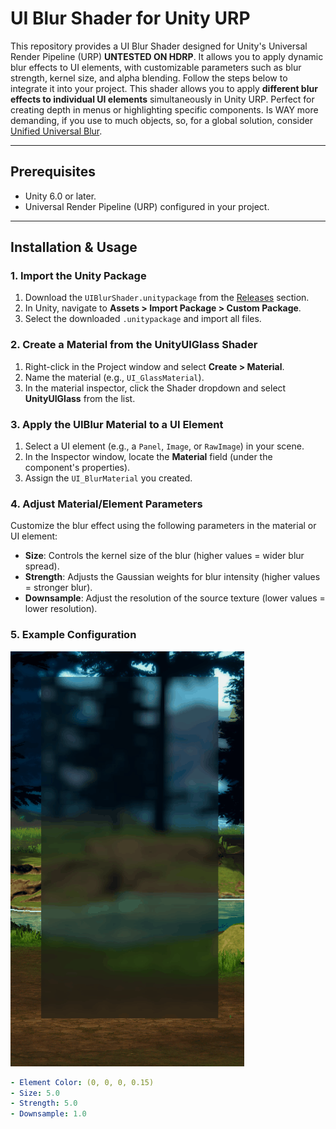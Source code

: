 # UI Blur Shader for Unity URP

This repository provides a UI Blur Shader designed for Unity's Universal Render Pipeline (URP) **UNTESTED ON HDRP**. It allows you to apply dynamic blur effects to UI elements, with customizable parameters such as blur strength, kernel size, and alpha blending. Follow the steps below to integrate it into your project.
This shader allows you to apply **different blur effects to individual UI elements** simultaneously in Unity URP. Perfect for creating depth in menus or highlighting specific components.
Is WAY more demanding, if you use to much objects, so, for a global solution, consider [Unified Universal Blur](https://github.com/lukakldiashvili/Unified-Universal-Blur).

---

## Prerequisites
- Unity 6.0 or later.
- Universal Render Pipeline (URP) configured in your project.

---

## Installation & Usage

### 1. Import the Unity Package
1. Download the `UIBlurShader.unitypackage` from the [Releases](https://github.com/yourusername/your-repo/releases) section.
2. In Unity, navigate to **Assets > Import Package > Custom Package**.
3. Select the downloaded `.unitypackage` and import all files.

### 2. Create a Material from the UnityUIGlass Shader
1. Right-click in the Project window and select **Create > Material**.
2. Name the material (e.g., `UI_GlassMaterial`).
3. In the material inspector, click the Shader dropdown and select **UnityUIGlass** from the list.

### 3. Apply the UIBlur Material to a UI Element
1. Select a UI element (e.g., a `Panel`, `Image`, or `RawImage`) in your scene.
2. In the Inspector window, locate the **Material** field (under the component's properties).
3. Assign the `UI_BlurMaterial` you created.

### 4. Adjust Material/Element Parameters
Customize the blur effect using the following parameters in the material or UI element:
- **Size**: Controls the kernel size of the blur (higher values = wider blur spread).
- **Strength**: Adjusts the Gaussian weights for blur intensity (higher values = stronger blur).
- **Downsample**: Adjust the resolution of the source texture (lower values = lower resolution).

### 5. Example Configuration
![Exemplo de Blur UI](example.gif)

```yaml
- Element Color: (0, 0, 0, 0.15)
- Size: 5.0
- Strength: 5.0
- Downsample: 1.0
